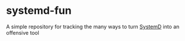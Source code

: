 # systemd-fun
A simple repository for tracking the many ways to turn [SystemD](https://www.freedesktop.org/wiki/Software/systemd/) into an offensive tool

